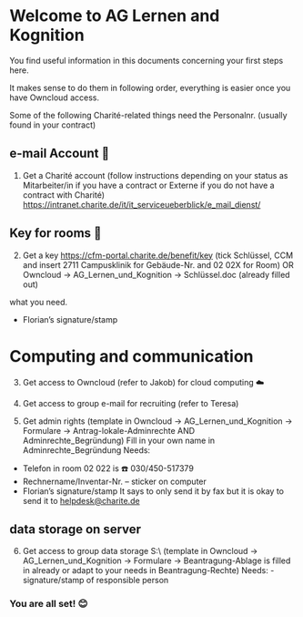 # Welcome to AG Lernen and Kognition

You find useful information in this documents concerning your first steps here.

It makes sense to do them in following order, everything is easier once you have Owncloud access.

Some of the following Charité-related things need the Personalnr. (usually found in your contract)

## e-mail Account :email:

1. Get a Charité account (follow instructions depending on your status as Mitarbeiter/in if you have a contract or Externe if you do not have a contract with Charité)
https://intranet.charite.de/it/it_serviceueberblick/e_mail_dienst/

## Key for rooms :key:

2. Get a key
https://cfm-portal.charite.de/benefit/key (tick Schlüssel, CCM and insert 2711 Campusklinik for Gebäude-Nr. and 02 02X for Room)
OR Owncloud -> AG_Lernen_und_Kognition -> Schlüssel.doc (already filled out)

what you need.

- Florian’s signature/stamp

# Computing and communication

3. Get access to Owncloud (refer to Jakob) for cloud computing :cloud:

4. Get access to group e-mail for recruiting (refer to Teresa)

5. Get admin rights (template in Owncloud -> AG_Lernen_und_Kognition -> Formulare -> Antrag-lokale-Adminrechte AND Adminrechte_Begründung)
Fill in your own name in Adminrechte_Begründung
Needs:
- Telefon in room 02 022 is :phone: 030/450-517379
- Rechnername/Inventar-Nr. – sticker on computer
- Florian’s signature/stamp
It says to only send it by fax but it is okay to send it to helpdesk@charite.de

## data storage on server

6. Get access to group data storage S:\ (template in Owncloud -> AG_Lernen_und_Kognition -> Formulare -> Beantragung-Ablage is filled in already or adapt to your needs in Beantragung-Rechte)
Needs:
-signature/stamp of responsible person

### You are all set! :blush:
